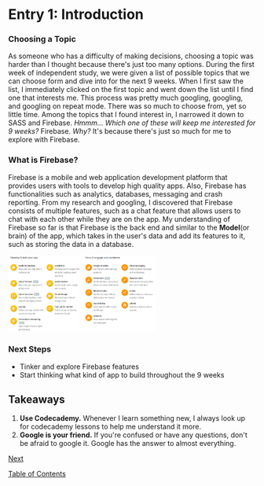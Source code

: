 # Entry 1: Introduction

### Choosing a Topic
As someone who has a difficulty of making decisions, choosing a topic was harder than I thought because there's just too many options. During the first week of independent study, we were given a list of possible topics that we can choose form and dive into for the next 9 weeks. When I first saw the list, I immediately clicked on the first topic and went down the list until I find one that interests me. This process was pretty much googling, googling, and googling on repeat mode. There was so much to choose from, yet so little time. Among the topics that I found interest in, I narrowed it down to SASS and Firebase. *Hmmm... Which one of these will keep me interested for 9 weeks?* Firebase. *Why?* It's because there's just so much for me to explore with Firebase.

### What is Firebase?
Firebase is a mobile and web application development platform that provides users with tools to develop high quality apps. Also, Firebase has functionalities such as analytics, databases, messaging and crash reporting. From my research and googling, I discovered that Firebase consists of multiple features, such as a chat feature that allows users to chat with each other while they are on the app. My understanding of Firebase so far is that Firebase is the back end and similar to the **Model**(or brain) of the app, which takes in the user's data and add its features to it, such as storing the data in a database.

<img src="../images/firebase_features.png" style="width: 300px;" />

### Next Steps
* Tinker and explore Firebase features
* Start thinking what kind of app to build throughout the 9 weeks

## Takeaways
1. **Use Codecademy.** Whenever I learn something new, I always look up for codecademy lessons to help me understand it more.
2. **Google is your friend.** If you're confused or have any questions, don't be afraid to google it. Google has the answer to almost everything.  

[Next](entry2.md)

[Table of Contents](../README.md)
